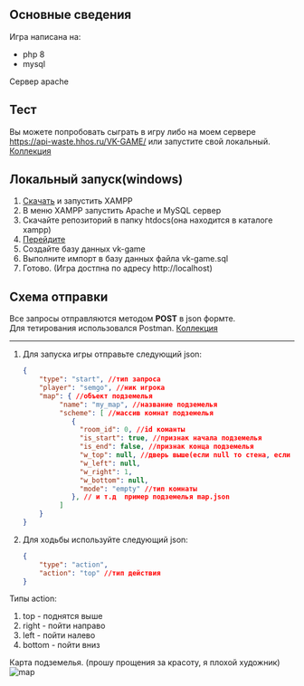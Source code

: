 
## Основные сведения
Игра написана на:
 * php 8
 * mysql
  
Сервер apache

## Тест

Вы можете попробовать сыграть в игру либо на моем сервере https://api-waste.hhos.ru/VK-GAME/ или запустите свой локальный. [Коллекция](https://www.getpostman.com/collections/ff838814646dbe7a347a)

##  Локальный запуск(windows) 
 1. [Скачать](https://www.apachefriends.org/ru/index.html) и запустить XAMPP
 2. В меню XAMPP запустить Apache и MySQL сервер
 3. Скачайте репозиторий в папку htdocs(она находится в каталоге xampp) 
 4. [Перейдите](http://localhost/phpmyadmin/)
 5. Создайте базу данных vk-game 
 6. Выполните импорт в базу данных файла vk-game.sql
 7.  Готово. (Игра достпна по адресу http://localhost)

## Схема отправки 
 Все запросы отправляются методом **POST** в json формте.<br>
 Для тетирования использовался Postman. [Коллекция](https://www.getpostman.com/collections/ff838814646dbe7a347a)


 ---------------------------
1) Для запуска игры отправьте следующий json:
   ```json 
   {
       "type": "start", //тип запроса
       "player": "semgo", //ник игрока
       "map": { //объект подземелья
            "name": "my_map", //название подземелья
            "scheme": [ //массив комнат подземелья
               {
                 "room_id": 0, //id команты
                 "is_start": true, //признак начала подземелья
                 "is_end": false, //признак конца подземелья
                 "w_top": null, //дверь выше(если null то стена, если нет то id команты за дверью), 
                 "w_left": null,
                 "w_right": 1,
                 "w_bottom": null,
                 "mode": "empty" //тип комнаты
               }, // и т.д  пример подземелья map.json
            ]
       } 
   }

2) Для ходьбы используйте следующий json:
    ```json
    {
        "type": "action",
        "action": "top" //тип действия 
    }

 Типы action:
1. top - поднятся выше
2. right - пойти направо
3. left - пойти налево
4. bottom - пойти вниз


Карта подземелья. (прошу прощения за красоту, я плохой художник)
![map](https://github.com/semgoSE/test-vk-game-php/blob/main/map.png) 